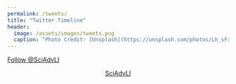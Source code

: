 ```yaml
---
permalink: /tweets/
title: "Twitter Timeline"
header: 
  image: /assets/images/tweets.png
  caption: "Photo Credit: [Unsplash](https://unsplash.com/photos/Lh_sFxD8AkI)"
---
```


<a class="twitter-follow-button"
  href="https://twitter.com/SciAdvLI"
  data-size="large" data-show-count="false">
Follow @SciAdvLI</a>

<div align="center"><a class="twitter-timeline" data-chrome="transparent noheader" data-width="1000" data-dnt="true" data-tweet-limit="15" href="https://twitter.com/SciAdvLI?ref_src=twsrc%5Etfw">SciAdvLI</a>
<script async src="https://platform.twitter.com/widgets.js" charset="utf-8"></script>
</div>
